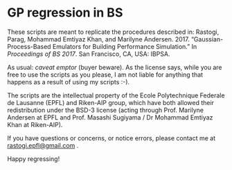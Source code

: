 # GP regression in BS

These scripts are meant to replicate the procedures described in: Rastogi, Parag, Mohammad Emtiyaz Khan, and Marilyne Andersen. 2017. “Gaussian-Process-Based Emulators for Building Performance Simulation.” In _Proceedings of BS 2017_. San Francisco, CA, USA: IBPSA.
 
As usual: _caveat emptor_ (buyer beware). As the license says, while you are free to use the scripts as you please, I am not liable for anything that happens as a result of using my scripts :-). 

The scripts are the intellectual property of the Ecole Polytechnique Federale de Lausanne (EPFL) and Riken-AIP group, which have both allowed their redistribution under the BSD-3 license (acting through Prof. Marilyne Andersen at EPFL and Prof. Masashi Sugiyama / Dr Mohammad Emtiyaz Khan at Riken-AIP).

If you have questions or concerns, or notice errors, please contact me at rastogi.epfl@gmail.com .

Happy regressing!
